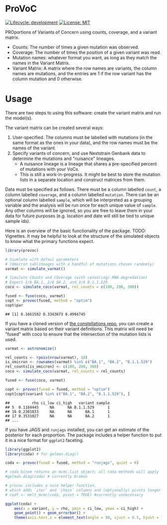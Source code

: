 # ProVoC

[![Lifecycle:
development](https://img.shields.io/badge/lifecycle-experimental-orange.svg)](https://lifecycle.r-lib.org/articles/stages.html#experimental-1)
[![License: MIT](https://img.shields.io/badge/License-MIT-yellow.svg)](https://opensource.org/licenses/MIT)

PROportions of Variants of Concern using counts, coverage, and a variant matrix.

- Counts: The number of times a given mutation was observed.
- Coverage: The number of times the position of a given variant was read.
- Mutation names: whatever format you want, as long as they match the names in the Variant Matrix.
- Variant Matrix: A matrix where the row names are variants, the column names are mutations, and the entries are 1 if the row variant has the column mutation and 0 otherwise.

# Usage

There are two steps to using this software: create the variant matrix and run the model(s).

The variant matrix can be created several ways:

1. User-specified. The columns must be labelled with mutations (in the same format as the ones in your data), and the row names must be the names of the variant.
2. Specify variants of concern, and use Nextstrain Genbank data to determine the mutations and "nuisance" lineages.
    - A nuisance lineage is a lineage that shares a pre-specified percent of mutations with your VoCs.
    - This is still a work-in-progress. It might be best to store the mutation lists in a separate location and construct matrices from them.

Data must be specified as follows.
There must be a column labelled `count`, a column labelled `coverage`, and a column labelled `mutation`.
There can be an optional column labelled `sample`, which will be interpreted as a grouping variable and the analysis will be run once for each unique value of `sample`.
Any other columns will be ignored, so you are free to leave them in your data for future purposes (e.g. location and date will still be tied to unique sample ids).

Here is an overview of the basic functionality of the package. TODO: Vignettes.
It may be helpful to look at the structure of the simulated objects to know what the primary functions expect.

```R
library(provoc)

# Siumlate with defaul parameters
# (Omicron sublineages with a handful of mutations chosen randomly)
varmat <- simulate_varmat()

# Simulate COunts and COverage (with censoring/ RNA degredation)
# Expect 1/6 BA.1, 2/6 BA.2, and 3/6 B.1.1.529
coco <- simulate_coco(varmat, rel_counts = c(100, 200, 300))

fused <- fuse(coco, varmat)
copt <- provoc(fused, method = "optim")
copt$par
```

```
## [1] 0.1661582 0.3343673 0.4994745
```

If you have a cloned version of [the constellations repo](https://github.com/cov-lineages/constellations), you can create a variant matrix based on their variant definitions.
This matrix will need be "fused" with coco to ensure that the intersection of the mutation lists is used.

```R
varmat <- astronomize()

rel_counts <- rpois(nrow(varmat), 10)
is_omicron <- rownames(varmat) %in% c("BA.1", "BA.2", "B.1.1.529")
rel_counts[is_omicron] <- c(100, 200, 300)
coco <- simulate_coco(varmat, rel_counts = rel_counts)

fused <- fuse(coco, varmat)

copt <- provoc(fused = fused, method = "optim")
copt[copt$variant %in% c("BA.1", "BA.2", "B.1.1.529"), ]
```

```
##          rho ci_low ci_high   variant sample
## 5  0.1184445     NA      NA B.1.1.529      1
## 16 0.2301833     NA      NA      BA.1      1
## 17 0.3531027     NA      NA      BA.2      1
## ...
```

If you have JAGS and `runjags` installed, you can get an estimate of the posterior for each proportion.
The package includes a helper function to put it in a nice format for `ggplot2` faceting.

```R
library(ggplot2)
library(coda) # for gelman.diag()

coda <- provoc(fused = fused, method = "runjags", quiet = 0)

# coda_binom returns an mcmc.list object; all coda methods will apply
#gelman.diag(coda) # currently broken

# provoc includes a nice helper function,
# which adds `iter` and `chain` columns and (optionally) pivots longer.
# codf <- melt_mcmc(coda, pivot = TRUE) #currently unnecessary

ggplot(coda) +
    aes(x = variant, y = rho, ymin = ci_low, ymax = ci_high) +
    geom_point() + geom_errorbar() +
    theme(axis.text.x = element_text(angle = 90, vjust = 0.5, hjust = 1))
```

